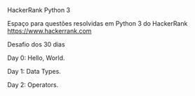 HackerRank Python 3 

Espaço para questões resolvidas em Python 3 do HackerRank https://www.hackerrank.com

Desafio dos 30 dias

Day 0: Hello, World.

Day 1: Data Types.

Day 2: Operators.


